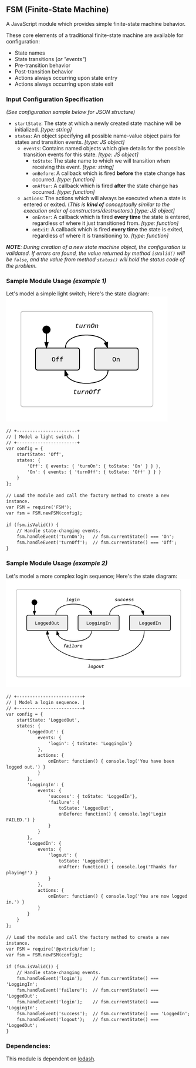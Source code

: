 ## FSM (Finite-State Machine)
A JavaScript module which provides simple finite-state machine behavior.

These core elements of a traditional finite-state machine are available for configuration:
- State names
- State transitions (_or "events"_)
- Pre-transition behavior
- Post-transition behavior
- Actions always occurring upon state entry
- Actions always occurring upon state exit

### Input Configuration Specification
_(See configuration sample below for JSON structure)_
- `startState`: The state at which a newly created state machine will be initialized.  _[type: string]_
- `states`: An object specifying all possible name-value object pairs for states and transition events. _[type: JS object]_
  - `events`: Contains named objects which give details for the possible transition events for this state. _[type: JS object]_
    - `toState`: The state name to which we will transition when receiving this event.  _[type: string]_
    - `onBefore`: A callback which is fired **before** the state change has occurred.  _[type: function]_
    - `onAfter`: A callback which is fired **after** the state change has occurred.  _[type: function]_
  - `actions`: The actions which will always be executed when a state is entered or exited. (_This is **kind of** conceptually similar to the execution order of constructors/destructors._) _[type: JS object]_
    - `onEnter`: A callback which is fired **every time** the state is entered, regardless of where it just transitioned from.  _[type: function]_
    - `onExit`: A callback which is fired **every time** the state is exited, regardless of where it is transitioning to.  _[type: function]_

_**NOTE**: During creation of a new state machine object, the configuration is validated. If errors are found, the value returned by method `isValid()` will be `false`, and the value from method `status()` will hold the status code of the problem._

### Sample Module Usage _(example 1)_
Let's model a simple light switch; Here's the state diagram:<br/>
![login sequence state diagram](images/lightSwitch.png)
```
// +-----------------------+
// | Model a light switch. |
// +-----------------------+
var config = {
    startState: 'Off',
    states: {
        'Off': { events: { 'turnOn': { toState: 'On' } } },
        'On': { events: { 'turnOff': { toState: 'Off' } } }
    }
};

// Load the module and call the factory method to create a new instance.
var FSM = require('FSM');
var fsm = FSM.newFSM(config);

if (fsm.isValid()) {
    // Handle state-changing events.
    fsm.handleEvent('turnOn');   // fsm.currentState() === 'On';
    fsm.handleEvent('turnOff');  // fsm.currentState() === 'Off';
}
```

### Sample Module Usage _(example 2)_
<!-- #### Sample Input Configuration: -->
Let's model a more complex login sequence; Here's the state diagram:<br/>
![login sequence state diagram](images/loginSequence.png)
```
// +-------------------------+
// | Model a login sequence. |
// +-------------------------+
var config = {
    startState: 'LoggedOut',
    states: {
        'LoggedOut': {
            events: {
                'login': { toState: 'LoggingIn'}
            },
            actions: {
                onEnter: function() { console.log('You have been logged out.') }
            }
        },
        'LoggingIn': {
            events: {
                'success': { toState: 'LoggedIn'},
                'failure': {
                    toState: 'LoggedOut',
                    onBefore: function() { console.log('Login FAILED.') }
                }
            }
        },
        'LoggedIn': {
            events: {
                'logout': {
                    toState: 'LoggedOut',
                    onAfter: function() { console.log('Thanks for playing!') }
                }
            },
            actions: {
                onEnter: function() { console.log('You are now logged in.') }
            }
        }
    }
};

// Load the module and call the factory method to create a new instance.
var FSM = require('@pxtrick/fsm');
var fsm = FSM.newFSM(config);

if (fsm.isValid()) {
    // Handle state-changing events.
    fsm.handleEvent('login');    // fsm.currentState() === 'LoggingIn';
    fsm.handleEvent('failure');  // fsm.currentState() === 'LoggedOut';
    fsm.handleEvent('login');    // fsm.currentState() === 'LoggingIn';
    fsm.handleEvent('success');  // fsm.currentState() === 'LoggedIn';
    fsm.handleEvent('logout');   // fsm.currentState() === 'LoggedOut';
}
```

### Dependencies:
This module is dependent on [lodash](https://www.npmjs.com/package/lodash "Go get it!").

